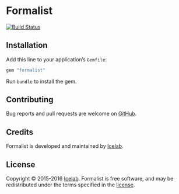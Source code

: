 [travis]: https://travis-ci.org/icelab/formalist

# Formalist

[![Build Status](https://travis-ci.org/icelab/formalist.svg?branch=master)][travis]

## Installation

Add this line to your application’s `Gemfile`:

```ruby
gem "formalist"
```

Run `bundle` to install the gem.

## Contributing

Bug reports and pull requests are welcome on [GitHub](http://github.com/icelab/formalist).

## Credits

Formalist is developed and maintained by [Icelab](http://icelab.com.au/).

## License

Copyright © 2015-2016 [Icelab](http://icelab.com.au/). Formalist is free software, and may be redistributed under the terms specified in the [license](LICENSE.md).
